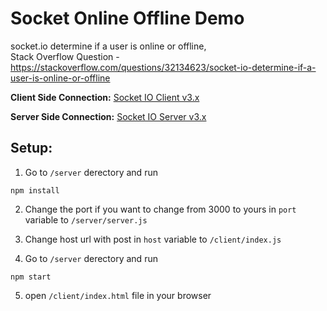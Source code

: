 # Socket Online Offline Demo
socket.io determine if a user is online or offline, <br> Stack Overflow Question - https://stackoverflow.com/questions/32134623/socket-io-determine-if-a-user-is-online-or-offline


<b>Client Side Connection:</b> [Socket IO Client v3.x](https://socket.io/docs/v3/client-api/index.html)

<b>Server Side Connection:</b> [Socket IO Server v3.x](https://socket.io/docs/v3/server-api/index.html)


## Setup:


1) Go to `/server` derectory and run

```
npm install
```

2) Change the port if you want to change from 3000 to yours in `port` variable to `/server/server.js`

3) Change host url with post in `host` variable to `/client/index.js`

4) Go to `/server` derectory and run

```
npm start
```

5) open `/client/index.html` file in your browser
